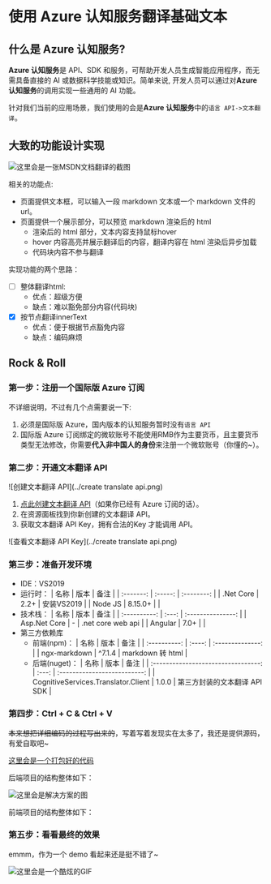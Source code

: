 # 使用 Azure 认知服务翻译基础文本

## 什么是 **Azure 认知服务**?

**Azure 认知服务**是 API、SDK 和服务，可帮助开发人员生成智能应用程序，而无需具备直接的 AI 或数据科学技能或知识。简单来说, 开发人员可以通过对**Azure 认知服务**的调用实现一些通用的 AI 功能。

针对我们当前的应用场景，我们使用的会是**Azure 认知服务**中的`语言 API->文本翻译`。

## 大致的功能设计实现

![这里会是一张MSDN文档翻译的截图](https://link)

相关的功能点:

- 页面提供文本框，可以输入一段 markdown 文本或一个 markdown 文件的 url。
- 页面提供一个展示部分，可以预览 markdown 渲染后的 html
  - 渲染后的 html 部分，文本内容支持鼠标hover
  - hover 内容高亮并展示翻译后的内容，翻译内容在 html 渲染后异步加载
  - 代码块内容不参与翻译

实现功能的两个思路：

- [ ] 整体翻译html:
  - 优点：超级方便
  - 缺点：难以豁免部分内容(代码块)
- [x] 按节点翻译innerText
  - 优点：便于根据节点豁免内容
  - 缺点：编码麻烦

## Rock & Roll

### 第一步：注册一个国际版 Azure 订阅

不详细说明，不过有几个点需要说一下:

1. 必须是国际版 Azure，国内版本的认知服务暂时没有`语言 API`
2. 国际版 Azure 订阅绑定的微软账号不能使用RMB作为主要货币，且主要货币类型无法修改，你需要**代入非中国人的身份**来注册一个微软账号（你懂的~）。

### 第二步：开通文本翻译 API

![创建文本翻译 API](../create translate api.png)

1. [点此创建文本翻译 API](https://portal.azure.com/#create/Microsoft.CognitiveServicesTextTranslation)（如果你已经有 Azure 订阅的话）。
2. 在资源面板找到你新创建的文本翻译 API。
3. 获取文本翻译 API Key，拥有合法的Key 才能调用 API。

![查看文本翻译 API Key](../create translate api.png)

### 第三步：准备开发环境

- IDE：VS2019
- 运行时：
    |   名称    |  版本   |    备注    |
    | :-------: | :-----: | :--------: |
    | .Net Core |  2.2+   | 安装VS2019 |
    |  Node JS  | 8.15.0+ |            |
- 技术栈：
    |     名称     | 版本  |       备注        |
    | :----------: | :---: | :---------------: |
    | Asp.Net Core |   -   | .net core web api |
    |   Angular    | 7.0+  |                   |
- 第三方依赖库
  - 前端(npm)：
    |     名称     |  版本  |       备注       |
    | :----------: | :----: | :--------------: |
    | ngx-markdown | ^7.1.4 | markdown 转 html |
  - 后端(nuget)：
    |                名称                 | 版本  |             备注             |
    | :---------------------------------: | :---: | :--------------------------: |
    | CognitiveServices.Translator.Client | 1.0.0 | 第三方封装的文本翻译 API SDK |

### 第四步：Ctrl + C & Ctrl + V

~~本来想把详细编码的过程写出来的~~，写着写着发现实在太多了，我还是提供源码，有爱自取吧~

[这里会是一个打包好的代码](https://link)

后端项目的结构整体如下：

![这里会是解决方案的图](https://link)

前端项目的结构整体如下：

### 第五步：看看最终的效果

emmm，作为一个 demo 看起来还是挺不错了~

![这里会是一个酷炫的GIF](https://link)